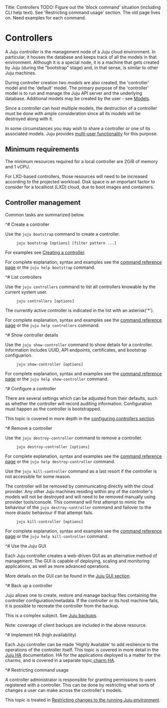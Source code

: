 Title: Controllers
TODO:  Figure out the 'block command' situation (including CLI help
         text). See 'Restricting command usage' section. The old page lives on.
       Need examples for each command.


# Controllers

A Juju *controller* is the management node of a Juju cloud environment. In
particular, it houses the database and keeps track of all the models in that
environment. Although it is a special node, it is a machine that
gets created by Juju (during the "bootstrap" stage) and, in that sense, is
similar to other Juju machines.

During controller creation two *models* are also created, the 'controller' model
and the 'default' model. The primary purpose of the 'controller' model is to
run and manage the Juju API server and the underlying database. Additional
models may be created by the user - see [Models](./models.html).

Since a controller can host multiple models, the destruction of a controller
must be done with ample consideration since all its models will be destroyed
along with it.

In some circumstances you may wish to share a controller or one of its associated
models. Juju provides [multi-user functionality](./users.html) for this purpose.

## Minimum requirements

The minimum resources required for a local controller are 2GiB of memory and 1
vCPU.

For LXD-based controllers, those resources will need to be increased according
to the projected workload. Disk space is an important factor to consider for a
localhost (LXD) cloud, due to boot images and containers.

## Controller management

Common tasks are summarized below.


^# Create a controller

   Use the `juju bootstrap` command to create a controller.

         juju bootstrap [options] [filter pattern ...]

   For examples see [Creating a controller](./controllers-creating.html).

   For complete explanation, syntax and examples see the
   [command reference page](./commands.html#bootstrap) or the `juju help
   bootstrap` command.


^# List controllers

   Use the `juju controllers` command to list all controllers knowable by
   the current system user.

         juju controllers [options]

   The currently active controller is indicated in the list with an asterisk('*').

   For complete explanation, syntax and examples see the
   [command reference page](./commands.html#controllers) or the `juju help
   controllers` command.



^# Show controller details

   Use the `juju show-controller` command to show details for a controller.
   Information includes UUID, API endpoints, certificates, and bootstrap
   configuarion.

         juju show-controller [options]

   For complete explanation, syntax and examples see the
   [command reference page](./commands.html#show-controller) or the `juju help
   show-controller` command.



^# Configure a controller

   There are several settings which can be adjusted from their defaults, such
   as whether the controller will record auditing information. Configuration
   must happen as the controller is bootstrapped.

   This topic is covered in more depth in the [configuring controllers section](./controllers-config.html).



^# Remove a controller

   Use the `juju destroy-controller` command to remove a controller.

         juju destroy-controller [options]

   For complete explanation, syntax and examples see the
   [command reference page](./commands.html#destroy-controller) or the `juju help
   destroy-controller` command.

   Use the `juju kill-controller` command as a last resort if the controller is
   not accessible for some reason.

   The controller will be removed by communicating directly with the cloud
   provider. Any other Juju machines residing within any of the controller's
   models will not be destroyed and will need to be removed manually using
   provider tools/console. This command will first attempt to mimic the behaviour
   of the `juju destroy-controller` command and failover to the more drastic
   behaviour if that attempt fails.

         juju kill-controller [options]

   For complete explanation, syntax and examples see the
   [command reference page](./commands.html#kill-controller) or the `juju help
   kill-controller` command.


^# Use the Juju GUI

   Each Juju controller creates a web-driven GUI as an alternative method of
   management. The GUI is capable of deploying, scaling and monitoring
   applications, as well as more advanced operations.

   More details on the GUI can be found in the [Juju GUI section][gui].



^# Back up a controller

   Juju allows one to create, restore and manage backup files containing the
   controller configuration/metadata. If the controller or its host machine
   fails, it is possible to recreate the controller from the backup.

   This is a complex subject. See [Juju backups](./controllers-backup.html).

   Note: coverage of client backups are included in the above resource.




^# Implement HA (high availability)

   Each Juju controller can be made 'Highly Available' to add resilience to the
   operations of the controller itself. This topic is covered in more detail in
   the [Juju HA][ha] documentation.
   HA for the applications deployed is a matter for the charms, and is covered
   in a separate topic,[charm HA][charm-ha].



^# Restricting command usage

   A controller administrator is responsible for granting permissions to
   users registered with a controller. This can be done by restricting what
   sorts of changes a user can make across the controller's models.

   This topic is treated in
   [Restricting changes to the running Juju environment](./juju-block.html).


[gui]: ./controllers-gui.html
[ha]: ./controllers-ha.html
[charm-ha]: ./charms-ha.html

